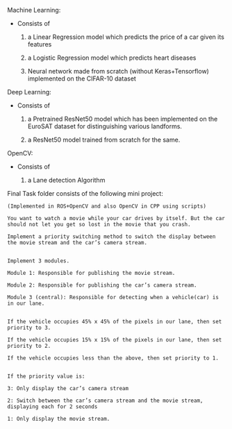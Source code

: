 Machine Learning:

- Consists of 

    1. a Linear Regression model which predicts the price of a car given its features

    2. a Logistic Regression model which predicts heart diseases

    3. Neural network made from scratch (without Keras+Tensorflow) implemented on the CIFAR-10 dataset



Deep Learning:

 - Consists of

    1. a Pretrained ResNet50 model which has been implemented on the EuroSAT dataset for distinguishing various landforms.

    2. a ResNet50 model trained from scratch for the same.



OpenCV:

 - Consists of 
 
   1. a Lane detection Algorithm



Final Task folder consists of the following mini project: 

    (Implemented in ROS+OpenCV and also OpenCV in CPP using scripts)

    You want to watch a movie while your car drives by itself. But the car should not let you get so lost in the movie that you crash.

    Implement a priority switching method to switch the display between the movie stream and the car’s camera stream.
    

    Implement 3 modules.

    Module 1: Responsible for publishing the movie stream.

    Module 2: Responsible for publishing the car’s camera stream.

    Module 3 (central): Responsible for detecting when a vehicle(car) is in our lane.
    

    If the vehicle occupies 45% x 45% of the pixels in our lane, then set priority to 3.

    If the vehicle occupies 15% x 15% of the pixels in our lane, then set priority to 2.

    If the vehicle occupies less than the above, then set priority to 1.
    

    If the priority value is:

    3: Only display the car’s camera stream

    2: Switch between the car’s camera stream and the movie stream, displaying each for 2 seconds

    1: Only display the movie stream.
